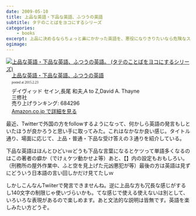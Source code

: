 ```yaml
---
date: 2009-05-10
title: 上品な英語・下品な英語、ふつうの英語
subtitle: タテのことばをヨコにするシリーズ
categories: 
    - books
excerpt: 上品に決めるならちょっと鼻にかかった英語を、悪役になりきりたいなら危険なスラング表現をご案内。街角、恋愛、家庭、日常の色々な場面で使われる、上品・下品・ふつうのセリフを再現します。
ogimage:
---
```


<div class="azlink-box"><div class="azlink-image" style="float:left"><a href="http://www.amazon.co.jp/exec/obidos/ASIN/4384026382/warikiru-22/" name="azlinklink" target="_blank"><img src="https://images-na.ssl-images-amazon.com/images/I/51P359SBHML._SL160_.jpg" alt="上品な英語・下品な英語、ふつうの英語。 (タテのことばをヨコにするシリーズ)" style="border:none" /></a></div><div class="azlink-info" style="float:left;margin-left:15px;line-height:120%"><div class="azlink-name" style="margin-bottom:10px;line-height:120%"><a href="http://www.amazon.co.jp/exec/obidos/ASIN/4384026382/warikiru-22/" name="azlinklink" target="_blank">上品な英語・下品な英語、ふつうの英語</a><div class="azlink-powered-date" style="font-size:7pt;margin-top:5px;font-family:verdana;line-height:120%">posted at 2015.2.23</div></div><div class="azlink-detail">デイヴィッド セイン,長尾 和夫,A to Z,David A. Thayne<br />三修社<br />売り上げランキング: 684296<br /></div><div class="azlink-link" style="margin-top:5px"><a href="http://www.amazon.co.jp/exec/obidos/ASIN/4384026382/warikiru-22/" target="_blank">Amazon.co.jp で詳細を見る</a></div></div><div class="azlink-footer" style="clear:left"></div></div>


最近、Twitterで外国の方をfollowするようになって、何かしら英語の発言もしといたほうが良かろうと思い手に取ってみた。これはなかなか良い感じ。タイトル通り、場面に応じて、上品・普通・下品な受け答えの３通りを紹介している。

下品な英語はほんとひどいｗどうも下品な言葉になるとケツって単語多くなるのはこの著者の癖か（でけぇケツ動かせよ等）あと、【】内の設定もおもしろい。（刑務所の屋外作業中、ふと空を見上げた元凶悪犯が等）最後の方は英語は見ずにどういう日本語の言い回しかだけ見てたしｗ 

しかしこんなんTwiiterで発言できませんね。逆に上品な方も冗長な感じがするし140文字の制限じゃ使いづらいかも。てな感じで使える使えないは別として、いろいろな表現があるので楽しめます。あと文法的な説明は皆無です。英語を楽しみたい方どうぞ。